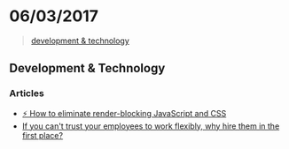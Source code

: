 # 06/03/2017

> [development & technology](#development--technology)

## Development & Technology

### Articles
- [⚡ How to eliminate render-blocking JavaScript and CSS](https://csabapalfi.github.io/eliminate-render-blocking/)
- [If you can't trust your employees to work flexibly, why hire them in the first place?](https://www.linkedin.com/pulse/you-cant-trust-your-employees-work-flexibly-why-hire-them-henderson?trk=v-feed&lipi=urn:li:page:d_flagship3_feed;NtX4QWJrdZC3BsiR8RxzxA%3D%3D)